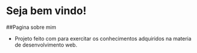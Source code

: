 # Seja bem vindo!

##Pagina sobre mim
- Projeto feito com para exercitar os conhecimentos adquiridos na materia de desenvolvimento web.
